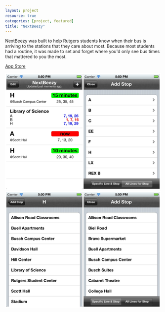 ```yaml
---
layout: project
resource: true
categories: [project, featured]
title: "NextBeezy"
---
```


NextBeezy was built to help Rutgers students know when their bus is arriving to
the stations that they care about most. Because most students had a routine,
it was made to set and forget where you'd only see bus times that mattered to
you the most.

[App Store](http://itunes.apple.com/us/app/nextbeezy-rutgers/id518122298?ls=1&mt=8)

![screenshot](01.jpg)
![screenshot](02.jpg)